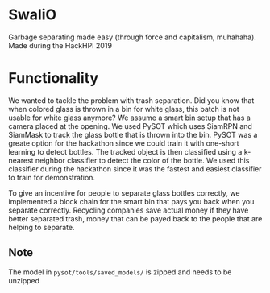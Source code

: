 # SwaliO
Garbage separating made easy (through force and capitalism, muhahaha). Made during the HackHPI 2019

# Functionality
We wanted to tackle the problem with trash separation. Did you know that when colored glass is thrown in a bin for white glass, this batch is not usable for white glass anymore? We assume a smart bin setup that has a camera placed at the opening. We used PySOT which uses SiamRPN and SiamMask to track the glass bottle that is thrown into the bin. PySOT was a greate option for the hackathon since we could train it with one-short learning to detect bottles. The tracked object is then classified using a k-nearest neighbor classifier to detect the color of the bottle. We used this classifier during the hackathon since it was the fastest and easiest classifier to train for demonstration.

To give an incentive for people to separate glass bottles correctly, we implemented a block chain for the smart bin that pays you back when you separate correctly. Recycling companies save actual money if they have better separated trash, money that can be payed back to the people that are helping to separate.

## Note
The model in ```pysot/tools/saved_models/``` is zipped and needs to be unzipped
